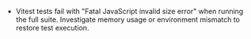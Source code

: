 - Vitest tests fail with "Fatal JavaScript invalid size error" when running the full suite.
  Investigate memory usage or environment mismatch to restore test execution.
